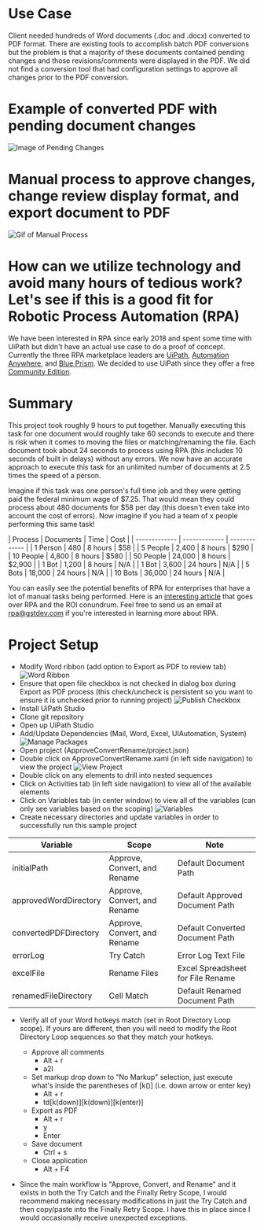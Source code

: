 # Use Case
Client needed hundreds of Word documents (.doc and .docx) converted to PDF format.  There are existing tools to accomplish batch PDF conversions but the problem is that a majority of these documents contained pending changes and those revisions/comments were displayed in the PDF.  We did not find a conversion tool that had configuration settings to approve all changes prior to the PDF conversion.

# Example of converted PDF with pending document changes
![Image of Pending Changes](https://s3.amazonaws.com/gst-public-share/github/gst_revisions_example.png)

# Manual process to approve changes, change review display format, and export document to PDF
![Gif of Manual Process](https://media.giphy.com/media/1ynCRohvQBcBimh1VB/giphy.gif)

# How can we utilize technology and avoid many hours of tedious work?  Let's see if this is a good fit for Robotic Process Automation (RPA)
We have been interested in RPA since early 2018 and spent some time with UiPath but didn't have an actual use case to do a proof of concept.  Currently the three RPA marketplace leaders are <a href="https://www.uipath.com" target="_blank">UiPath</a>, <a href="https://www.automationanywhere.com/" target="_blank">Automation Anywhere</a>, and <a href="https://www.blueprism.com" target="_blank">Blue Prism</a>.  We decided to use UiPath since they offer a free <a href="https://www.uipath.com/developers/community-edition-download" target="_blank">Community Edition</a>.

# Summary
This project took roughly 9 hours to put together.  Manually executing this task for one document would roughly take 60 seconds to execute and there is risk when it comes to moving the files or matching/renaming the file.  Each document took about 24 seconds to process using RPA (this includes 10 seconds of built in delays) without any errors.  We now have an accurate approach to execute this task for an unlimited number of documents at 2.5 times the speed of a person.

Imagine if this task was one person's full time job and they were getting paid the federal minimum wage of $7.25.  That would mean they could process about 480 documents for $58 per day (this doesn't even take into account the cost of errors).  Now imagine if you had a team of x people performing this same task!

| Process  | Documents | Time | Cost |
| ------------- | ------------- | ------------- |
| 1 Person  | 480  | 8 hours  | $58  |
| 5 People  | 2,400  | 8 hours  | $290  |
| 10 People  | 4,800  | 8 hours  | $580  |
| 50 People  | 24,000  | 8 hours  | $2,900  |
| 1 Bot  | 1,200  | 8 hours  | N/A  |
| 1 Bot  | 3,600  | 24 hours  | N/A  |
| 5 Bots  | 18,000  | 24 hours  | N/A  |
| 10 Bots  | 36,000  | 24 hours  | N/A  |

You can easily see the potential benefits of RPA for enterprises that have a lot of manual tasks being performed.  Here is an <a href="https://www.uipath.com/blog/rpa-and-the-roi-conundrum" target="_blank">interesting article</a> that goes over RPA and the ROI conundrum.  Feel free to send us an email at rpa@gstdev.com if you're interested in learning more about RPA.

# Project Setup
* Modify Word ribbon (add option to Export as PDF to review tab)
![Word Ribbon](https://s3.amazonaws.com/gst-public-share/github/word_ribbon.png)
* Ensure that open file checkbox is not checked in dialog box during Export as PDF process (this check/uncheck is persistent so you want to ensure it is unchecked prior to running project)
![Publish Checkbox](https://s3.amazonaws.com/gst-public-share/github/open_file_checkbox.png)
* Install UiPath Studio
* Clone git repository
* Open up UiPath Studio
* Add/Update Dependencies (Mail, Word, Excel, UIAutomation, System)
![Manage Packages](https://s3.amazonaws.com/gst-public-share/github/manage_packages.png)
* Open project (ApproveConvertRename/project.json)
* Double click on ApproveConvertRename.xaml (in left side navigation) to view the project
![View Project](https://s3.amazonaws.com/gst-public-share/github/view_project.png)
* Double click on any elements to drill into nested sequences
* Click on Activities tab (in left side navigation) to view all of the available elements
* Click on Variables tab (in center window) to view all of the variables (can only see variables based on the scoping)
![Variables](https://s3.amazonaws.com/gst-public-share/github/variable_configuration.png)
* Create necessary directories and update variables in order to successfully run this sample project

| Variable  | Scope | Note |
| ------------- | ------------- | ------------- |
| initialPath  | Approve, Convert, and Rename  | Default Document Path  |
| approvedWordDirectory  | Approve, Convert, and Rename  | Default Approved Document Path  |
| convertedPDFDirectory  | Approve, Convert, and Rename  | Default Converted Document Path  |
| errorLog  | Try Catch  | Error Log Text File  |
| excelFile  | Rename Files  | Excel Spreadsheet for File Rename  |
| renamedFileDirectory  | Cell Match  | Default Renamed Document Path  |

* Verify all of your Word hotkeys match (set in Root Directory Loop scope).  If yours are different, then you will need to modify the Root Directory Loop sequences so that they match your hotkeys.
  * Approve all comments
    * Alt + r
    * a2l
  * Set markup drop down to "No Markup" selection, just execute what's inside the parentheses of [k()] (i.e. down arrow or enter key)
    * Alt + r
    * td[k(down)][k(down)][k(enter)]
  * Export as PDF
    * Alt + r
    * y
    * Enter
  * Save document
    * Ctrl + s
  * Close application
    * Alt + F4
  
* Since the main workflow is "Approve, Convert, and Rename" and it exists in both the Try Catch and the Finally Retry Scope, I would recommend making necessary modifications in just the Try Catch and then copy/paste into the Finally Retry Scope.  I have this in place since I would occasionally receive unexpected exceptions.

